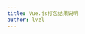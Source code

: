 ```yaml
---
title: Vue.js打包结果说明
author: lvzl
---
```


<img :src="$withBase('/assets/img/build-package-desc.svg')"></img>